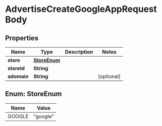 # AdvertiseCreateGoogleAppRequestBody

## Properties
Name | Type | Description | Notes
------------ | ------------- | ------------- | -------------
**store** | [**StoreEnum**](#StoreEnum) |  | 
**storeId** | **String** |  | 
**adomain** | **String** |  |  [optional]

<a name="StoreEnum"></a>
## Enum: StoreEnum
Name | Value
---- | -----
GOOGLE | &quot;google&quot;
